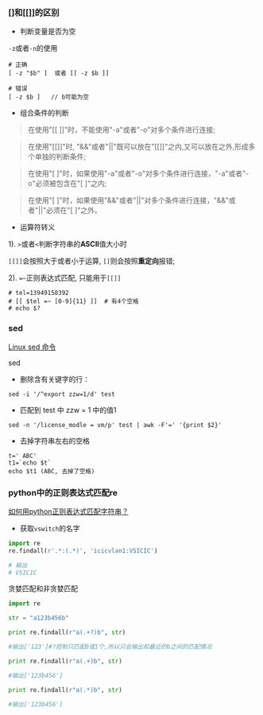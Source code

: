 ### []和[[]]的区别
- 判断变量是否为空

`-z`或者`-n`的使用
```shell script
# 正确
[ -z "$b" ]  或者 [[ -z $b ]]

# 错误
[ -z $b ]   // b可能为空
```

- 组合条件的判断
> 在使用"[[  ]]"时，不能使用"-a"或者"-o"对多个条件进行连接;

> 在使用"[[]]"时, "&&"或者"||"既可以放在"[[]]"之内,又可以放在之外,形成多个单独的判断条件;

>在使用"[  ]"时，如果使用"-a"或者"-o"对多个条件进行连接，"-a"或者"-o"必须被包含在"[ ]"之内;

>在使用"[  ]"时，如果使用"&&"或者"||"对多个条件进行连接，"&&"或者"||"必须在"[ ]"之外。


- 运算符转义

1). `>`或者`<`判断字符串的**ASCII**值大小时

`[[]]`会按照大于或者小于运算, `[]`则会按照**重定向**报错;

2). `=~`正则表达式匹配, 只能用于`[[]]`
```shell script
# tel=13949158392
# [[ $tel =~ [0-9]{11} ]]  # 有4个空格
# echo $?
```

### sed
[Linux sed 命令](https://www.runoob.com/linux/linux-comm-sed.html)

sed
- 删除含有关键字的行：
```shell
sed -i '/^export zzw=1/d' test
```
- 匹配到 test 中 zzw = 1 中的值1
```shell
sed -n '/license_modle = vm/p' test | awk -F'=' '{print $2}'
```
- 去掉字符串左右的空格
```shell
t=' ABC'
t1=`echo $t`
echo $t1 (ABC, 去掉了空格)
```

### python中的正则表达式匹配re

[如何用python正则表达式匹配字符串？](https://www.php.cn/python-tutorials-451669.html)

- 获取`vswitch`的名字
```python
import re
re.findall(r'.*:(.*)', 'icicvlan1:VSICIC')

# 输出
# VSICIC
```

贪婪匹配和非贪婪匹配
```python
import re

str = "a123b456b"

print re.findall(r"a(.+?)b", str)

#输出['123']#?控制只匹配0或1个,所以只会输出和最近的b之间的匹配情况

print re.findall(r"a(.+)b", str)

#输出['123b456']

print re.findall(r"a(.*)b", str)

#输出['123b456']
```
